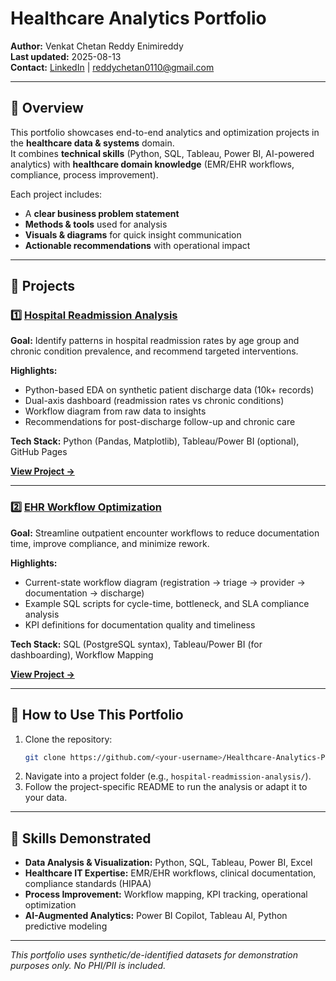 # Healthcare Analytics Portfolio

**Author:** Venkat Chetan Reddy Enimireddy  
**Last updated:** 2025-08-13  
**Contact:** [LinkedIn](https://www.linkedin.com/in/venkat-chetanreddy/) | reddychetan0110@gmail.com  

---

## 📌 Overview
This portfolio showcases end-to-end analytics and optimization projects in the **healthcare data & systems** domain.  
It combines **technical skills** (Python, SQL, Tableau, Power BI, AI-powered analytics) with **healthcare domain knowledge** (EMR/EHR workflows, compliance, process improvement).

Each project includes:
- A **clear business problem statement**
- **Methods & tools** used for analysis
- **Visuals & diagrams** for quick insight communication
- **Actionable recommendations** with operational impact

---

## 📂 Projects

### 1️⃣ [Hospital Readmission Analysis](hospital-readmission-analysis/README.md)
**Goal:** Identify patterns in hospital readmission rates by age group and chronic condition prevalence, and recommend targeted interventions.

**Highlights:**
- Python-based EDA on synthetic patient discharge data (10k+ records)
- Dual-axis dashboard (readmission rates vs chronic conditions)
- Workflow diagram from raw data to insights
- Recommendations for post-discharge follow-up and chronic care

**Tech Stack:** Python (Pandas, Matplotlib), Tableau/Power BI (optional), GitHub Pages  

[**View Project →**](hospital-readmission-analysis/README.md)

---

### 2️⃣ [EHR Workflow Optimization](ehr-workflow-optimization/README.md)
**Goal:** Streamline outpatient encounter workflows to reduce documentation time, improve compliance, and minimize rework.

**Highlights:**
- Current-state workflow diagram (registration → triage → provider → documentation → discharge)
- Example SQL scripts for cycle-time, bottleneck, and SLA compliance analysis
- KPI definitions for documentation quality and timeliness

**Tech Stack:** SQL (PostgreSQL syntax), Tableau/Power BI (for dashboarding), Workflow Mapping

[**View Project →**](ehr-workflow-optimization/README.md)

---

## 🚀 How to Use This Portfolio
1. Clone the repository:  
   ```bash
   git clone https://github.com/<your-username>/Healthcare-Analytics-Portfolio.git
   ```
2. Navigate into a project folder (e.g., `hospital-readmission-analysis/`).
3. Follow the project-specific README to run the analysis or adapt it to your data.

---

## 🎯 Skills Demonstrated
- **Data Analysis & Visualization:** Python, SQL, Tableau, Power BI, Excel
- **Healthcare IT Expertise:** EMR/EHR workflows, clinical documentation, compliance standards (HIPAA)
- **Process Improvement:** Workflow mapping, KPI tracking, operational optimization
- **AI-Augmented Analytics:** Power BI Copilot, Tableau AI, Python predictive modeling

---

*This portfolio uses synthetic/de-identified datasets for demonstration purposes only. No PHI/PII is included.*
